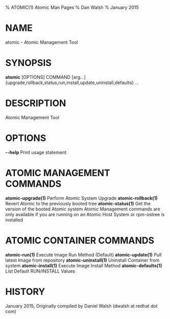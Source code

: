 % ATOMIC(1) Atomic Man Pages
% Dan Walsh
% January 2015
# NAME
atomic \- Atomic Management Tool

# SYNOPSIS
**atomic** [OPTIONS] COMMAND [arg...]
              {upgrade,rollback,status,run,install,update,uninstall,defaults} ...

# DESCRIPTION
Atomic Management Tool

# OPTIONS
**--help**
  Print usage statement

# ATOMIC MANAGEMENT COMMANDS
**atomic-upgrade(1)**
Perform Atomic System Upgrade
**atomic-rollback(1)**
Revert Atomic to the previously booted tree
**atomic-status(1)**
Get the version of the booted Atomic system
Atomic Management commands are only available if you are running on an Atomic Host System or rpm-ostree is installed

# ATOMIC CONTAINER COMMANDS
**atomic-run(1)**
Execute Image Run Method (Default)
**atomic-update(1)**
Pull latest Image from repository
**atomic-uninstall(1)**
Uninstall Container from system
**atomic-install(1)**
Execute Image Install Method
**atomic-defaults(1)**
List Default RUN/INSTALL Values

# HISTORY
January 2015, Originally compiled by Daniel Walsh (dwalsh at redhat dot com)
